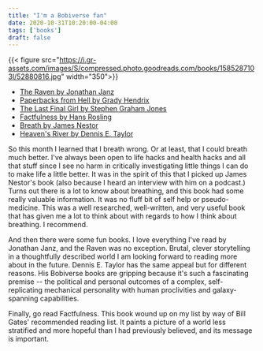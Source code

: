 ```yaml
---
title: "I'm a Bobiverse fan"
date: 2020-10-31T10:20:00-04:00
tags: ['books']
draft: false
---
```

{{< figure src="https://i.gr-assets.com/images/S/compressed.photo.goodreads.com/books/1585287103l/52880816.jpg" width="350">}}

* [The Raven by Jonathan Janz](https://www.goodreads.com/book/show/52880816-the-raven)
* [Paperbacks from Hell by Grady Hendrix](https://www.goodreads.com/book/show/33670466-paperbacks-from-hell)
* [The Last Final Girl by Stephen Graham Jones](https://www.goodreads.com/book/show/20323372-the-last-final-girl)
* [Factfulness by Hans Rosling](https://www.goodreads.com/book/show/34890015-factfulness)
* [Breath by James Nestor](https://www.goodreads.com/book/show/51202930-breath)
* [Heaven's River by Dennis E. Taylor](https://www.goodreads.com/book/show/42950440-heaven-s-river)

So this month I learned that I breath wrong. Or at least, that I could breath much better. I've always been open to life hacks and health hacks and all that stuff since I see no harm in critically investigating little things I can do to make life a little better. It was in the spirit of this that I picked up James Nestor's book (also because I heard an interview with him on a podcast.) Turns out there is a lot to know about breathing, and this book had some really valuable information. It was no fluff bit of self help or pseudo-medicine. This was a well researched, well-written, and very useful book that has given me a lot to think about with regards to how I think about breathing. I recommend.

And then there were some fun books. I love everything I've read by Jonathan Janz, and the Raven was no exception. Brutal, clever storytelling in a thoughtfully described world I am looking forward to reading more about in the future. Dennis E. Taylor has the same appeal but for different reasons. His Bobiverse books are gripping because it's such a fascinating premise -- the political and personal outcomes of a complex, self-replicating mechanical personality with human proclivities and galaxy-spanning capabilities.

Finally, go read Factfulness. This book wound up on my list by way of Bill Gates' recommended reading list. It paints a picture of a world less stratified and more hopeful than I had previously believed, and its message is important.

